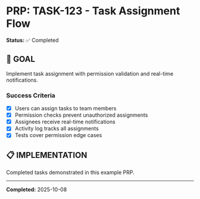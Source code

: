 # PRP: TASK-123 - Task Assignment Flow

**Status:** ✅ Completed

## 🎯 GOAL
Implement task assignment with permission validation and real-time notifications.

### Success Criteria
- [x] Users can assign tasks to team members
- [x] Permission checks prevent unauthorized assignments  
- [x] Assignees receive real-time notifications
- [x] Activity log tracks all assignments
- [x] Tests cover permission edge cases

## 📋 IMPLEMENTATION
Completed tasks demonstrated in this example PRP.

---

**Completed:** 2025-10-08
